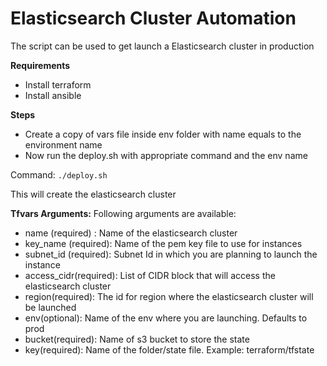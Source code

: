 # Elasticsearch Cluster Automation

The script can be used to get launch a Elasticsearch cluster in production

**Requirements**
- Install terraform
- Install ansible

**Steps**
- Create a copy of vars file inside env folder with name equals to the environment name
- Now run the deploy.sh with appropriate command and the env name
    
Command: `./deploy.sh`

This will create the elasticsearch cluster

**Tfvars Arguments:**
Following arguments are available:

- name (required) : Name of the elasticsearch cluster
- key_name (required): Name of the pem key file to use for instances
- subnet_id (required): Subnet Id in which you are planning to launch the instance
- access_cidr(required): List of CIDR block that will access the elasticsearch cluster
- region(required): The id for region where the elasticsearch cluster will be launched
- env(optional): Name of the env where you are launching. Defaults to prod
- bucket(required): Name of s3 bucket to store the state
- key(required): Name of the folder/state file. Example: terraform/tfstate
